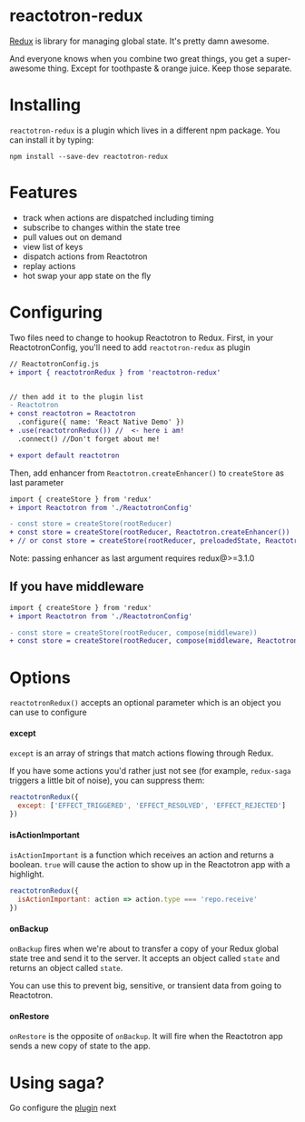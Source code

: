 <!-- UPDATE  -->
# reactotron-redux

[Redux](http://redux.js.org/) is library for managing global state.  It's pretty damn awesome.

And everyone knows when you combine two great things, you get a super-awesome thing.  Except for toothpaste & orange juice.  Keep those separate.

<!-- TODO: Fix -->
<!-- ![Keys and Values](./images/redux/redux-keys-values.jpg)

![Dispatching](./images/redux/dispatching.jpg)

![Subscriptions](./images/redux/subscriptions.jpg) -->


# Installing

`reactotron-redux` is a plugin which lives in a different npm package.  You can install it by typing:

```
npm install --save-dev reactotron-redux
```

# Features

* track when actions are dispatched including timing
* subscribe to changes within the state tree
* pull values out on demand
* view list of keys
* dispatch actions from Reactotron
* replay actions
* hot swap your app state on the fly


# Configuring

Two files need to change to hookup Reactotron to Redux.  First, in your
ReactotronConfig, you'll need to add `reactotron-redux` as plugin

```diff
// ReactotronConfig.js
+ import { reactotronRedux } from 'reactotron-redux'


// then add it to the plugin list
- Reactotron
+ const reactotron = Reactotron
  .configure({ name: 'React Native Demo' })
+ .use(reactotronRedux()) //  <- here i am!
  .connect() //Don't forget about me!

+ export default reactotron
```

Then, add enhancer from `Reactotron.createEnhancer()` to `createStore` as last parameter

```diff
import { createStore } from 'redux'
+ import Reactotron from './ReactotronConfig'

- const store = createStore(rootReducer)
+ const store = createStore(rootReducer, Reactotron.createEnhancer())
+ // or const store = createStore(rootReducer, preloadedState, Reactotron.createEnhancer())
```

Note: passing enhancer as last argument requires redux@>=3.1.0

## If you have middleware

```diff
import { createStore } from 'redux'
+ import Reactotron from './ReactotronConfig'

- const store = createStore(rootReducer, compose(middleware))
+ const store = createStore(rootReducer, compose(middleware, Reactotron.createEnhancer()))
```

# Options

`reactotronRedux()` accepts an optional parameter which is an object you can use
to configure

#### except

`except` is an array of strings that match actions flowing through Redux.

If you have some actions you'd rather just not see (for example, `redux-saga`
triggers a little bit of noise), you can suppress them:

```js
reactotronRedux({
  except: ['EFFECT_TRIGGERED', 'EFFECT_RESOLVED', 'EFFECT_REJECTED']
})
```

#### isActionImportant

`isActionImportant` is a function which receives an action and returns a boolean.
`true` will cause the action to show up in the Reactotron app with a highlight.

```js
reactotronRedux({
  isActionImportant: action => action.type === 'repo.receive'
})
```

#### onBackup

`onBackup` fires when we're about to transfer a copy of your Redux global state
tree and send it to the server.  It accepts an object called `state` and returns
an object called `state`.

You can use this to prevent big, sensitive, or transient data from going to
Reactotron.

#### onRestore

`onRestore` is the opposite of `onBackup`.  It will fire when the Reactotron app
sends a new copy of state to the app.


# Using saga?
Go configure the [plugin](https://github.com/infinitered/reactotron/blob/master/docs/plugin-redux-saga.md) next
